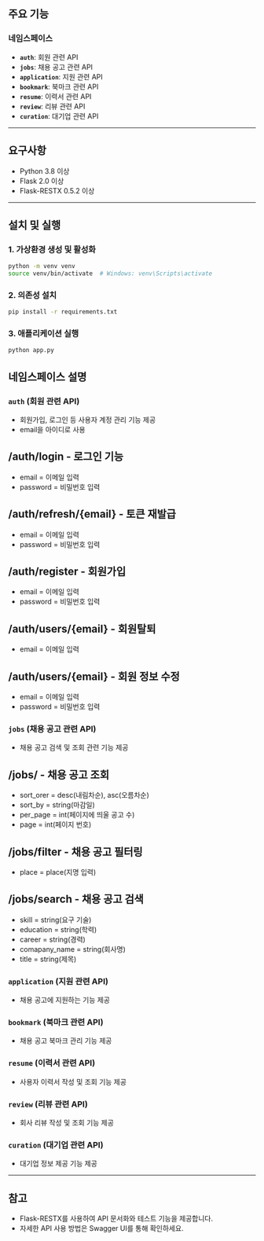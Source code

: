 ## 주요 기능

### 네임스페이스
- **`auth`**: 회원 관련 API
- **`jobs`**: 채용 공고 관련 API
- **`application`**: 지원 관련 API
- **`bookmark`**: 북마크 관련 API
- **`resume`**: 이력서 관련 API
- **`review`**: 리뷰 관련 API
- **`curation`**: 대기업 관련 API

---

## 요구사항

- Python 3.8 이상
- Flask 2.0 이상
- Flask-RESTX 0.5.2 이상

---

## 설치 및 실행

### 1. 가상환경 생성 및 활성화
```bash
python -m venv venv
source venv/bin/activate  # Windows: venv\Scripts\activate
```

### 2. 의존성 설치
```bash
pip install -r requirements.txt
```

### 3. 애플리케이션 실행
```bash
python app.py
```
## 네임스페이스 설명

### `auth` (회원 관련 API)
- 회원가입, 로그인 등 사용자 계정 관리 기능 제공
- email을 아이디로 사용
  
## /auth/login  - 로그인 기능
* email = 이메일 입력
* password = 비밀번호 입력

## /auth/refresh/{email} - 토큰 재발급
* email = 이메일 입력
* password = 비밀번호 입력

## /auth/register - 회원가입
* email = 이메일 입력
* password = 비밀번호 입력 

## /auth/users/{email} - 회원탈퇴
* email = 이메일 입력

## /auth/users/{email} - 회원 정보 수정
* email = 이메일 입력
* password = 비밀번호 입력

### `jobs` (채용 공고 관련 API)
- 채용 공고 검색 및 조회 관련 기능 제공

## /jobs/ - 채용 공고 조회
* sort_orer = desc(내림차순), asc(오름차순)
* sort_by = string(마감일)
* per_page = int(페이지에 띄울 공고 수)
* page = int(페이지 번호)

## /jobs/filter - 채용 공고 필터링
* place = place(지명 입력)

## /jobs/search - 채용 공고 검색
* skill = string(요구 기술)
* education = string(학력)
* career = string(경력)
* comapany_name = string(회사명)
* title = string(제목)
  
### `application` (지원 관련 API)
- 채용 공고에 지원하는 기능 제공



### `bookmark` (북마크 관련 API)
- 채용 공고 북마크 관리 기능 제공

### `resume` (이력서 관련 API)
- 사용자 이력서 작성 및 조회 기능 제공

### `review` (리뷰 관련 API)
- 회사 리뷰 작성 및 조회 기능 제공

### `curation` (대기업 관련 API)
- 대기업 정보 제공 기능 제공

---

## 참고
- Flask-RESTX를 사용하여 API 문서화와 테스트 기능을 제공합니다.
- 자세한 API 사용 방법은 Swagger UI를 통해 확인하세요.
